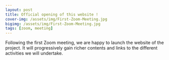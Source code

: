 ```yaml
---
layout: post
title: Official opening of this website !
cover-img: /assets/img/First-Zoom-Meeting.jpg
bigimg: /assets/img/First-Zoom-Meeting.jpg
tags: [zoom, meeting]
---
```


Following the first Zoom meeting, we are happy to launch the website of the project. It will progressively gain richer contents and links to the different activities we will undertake. 
